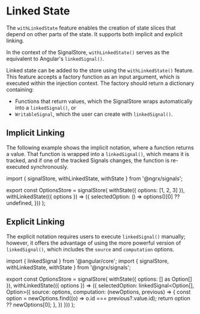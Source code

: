 # Linked State

The `withLinkedState` feature enables the creation of state slices that depend on other parts of the state. It supports both implicit and explicit linking.

In the context of the SignalStore, `withLinkedState()` serves as the equivalent to Angular's `linkedSignal()`.

Linked state can be added to the store using the `withLinkedState()` feature. This feature accepts a factory function as an input argument, which is executed within the injection context. The factory should return a dictionary containing:
- Functions that return values, which the SignalStore wraps automatically into a `linkedSignal()`, or
- `WritableSignal`, which the user can create with `linkedSignal()`.

## Implicit Linking

The following example shows the implicit notation, where a function returns a value. That function is wrapped into a `linkedSignal()`, which means it is tracked, and if one of the tracked Signals changes, the function is re-executed synchronously.

<code-example header="options-store.ts">

import { signalStore, withLinkedState, withState } from '@ngrx/signals';

export const OptionsStore = signalStore(
  withState({ options: [1, 2, 3] }),
  withLinkedState(({ options }) => ({
    selectedOption: () => options()[0] ?? undefined,
  }))
);

</code-example>

## Explicit Linking

The explicit notation requires users to execute `linkedSignal()` manually; however, it offers the advantage of using the more powerful version of `linkedSignal()`, which includes the `source` and `computation` options.

<code-example header="options-store.ts">

import { linkedSignal } from '@angular/core';
import { signalStore, withLinkedState, withState } from '@ngrx/signals';

export const OptionsStore = signalStore(
  withState({ options: [] as Option[] }),
  withLinkedState(({ options }) => ({
    selectedOption: linkedSignal&lt;Option[], Option&gt;({
      source: options,
      computation: (newOptions, previous) => {
        const option = newOptions.find((o) => o.id === previous?.value.id);
        return option ?? newOptions[0];
      },
    })
  }))
);

</code-example>